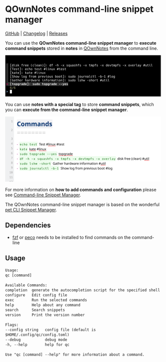 # QOwnNotes command-line snippet manager

[GitHub](https://github.com/qownnotes/qc) |
[Changelog](https://github.com/qownnotes/qc/blob/main/CHANGELOG.md) |
[Releases](https://github.com/qownnotes/qc/releases)

You can use the **QOwnNotes command-line snippet manager** to **execute command snippets** stored
in **notes** in [QOwnNotes](https://www.qownnotes.org/) from the command line.

![qc](qc.png)

You can use **notes with a special tag** to store **command snippets**, which you can
**execute from the command-line snippet manager**.

![commands](commands.png)

For more information on **how to add commands and configuration** please see
[Command-line Snippet Manager](https://www.qownnotes.org/getting-started/command-line-snippet-manager.html).

The QOwnNotes command-line snippet manager is based on the wonderful
[pet CLI Snippet Manager](https://github.com/knqyf263/pet).

## Dependencies

- [fzf](https://github.com/junegunn/fzf) or [peco](https://github.com/peco/peco) needs to be installed to find commands on the command-line

## Usage

```
Usage:
qc [command]

Available Commands:
completion  generate the autocompletion script for the specified shell
configure   Edit config file
exec        Run the selected commands
help        Help about any command
search      Search snippets
version     Print the version number

Flags:
--config string   config file (default is $HOME/.config/qc/config.toml)
--debug           debug mode
-h, --help        help for qc

Use "qc [command] --help" for more information about a command.
```
